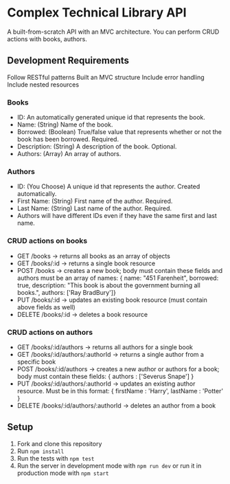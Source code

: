 # Complex Technical Library API

A built-from-scratch API with an MVC architecture.  You can perform CRUD actions with books, authors.

## Development Requirements
Follow RESTful patterns
Built an MVC structure
Include error handling
Include nested resources

### Books
* ID: An automatically generated unique id that represents the book.
* Name: (String) Name of the book.
* Borrowed: (Boolean) True/false value that represents whether or not the book has been borrowed. Required.
* Description: (String) A description of the book. Optional.
* Authors: (Array) An array of authors.

### Authors
* ID: (You Choose) A unique id that represents the author. Created automatically.
* First Name: (String) First name of the author. Required.
* Last Name: (String) Last name of the author. Required.
* Authors will have different IDs even if they have the same first and last name.

### CRUD actions on books
* GET /books -> returns all books as an array of objects
* GET /books/:id -> returns a single book resource
* POST /books -> creates a new book; body must contain these fields and authors must be an array of names: { name: "451 Farenheit", borrowed: true, description: "This book is about the government burning all books.", authors: ['Ray BradBury']}
* PUT /books/:id -> updates an existing book resource (must contain above fields as well)
* DELETE /books/:id -> deletes a book resource

### CRUD actions on authors
* GET /books/:id/authors -> returns all authors for a single book
* GET /books/:id/authors/:authorId -> returns a single author from a specific book
* POST /books/:id/authors -> creates a new author or authors for a book; body must contain these fields: { authors : ['Severus Snape'] }
* PUT /books/:id/authors/:authorId -> updates an existing author resource. Must be in this format: { firstName : 'Harry', lastName : 'Potter' }
* DELETE /books/:id/authors/:authorId -> deletes an author from a book

## Setup
1. Fork and clone this repository
2. Run `npm install`
3. Run the tests with `npm test`
4. Run the server in development mode with `npm run dev` or run it in production mode with `npm start`
